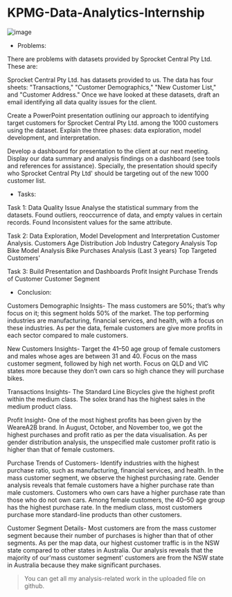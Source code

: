 # KPMG-Data-Analytics-Internship

![image](https://github.com/NileshAmbhor/KPMG-Data-Analytics-Internship/assets/128244285/bfaed8ad-cab0-48b2-8f9f-2ae0bfa42aeb)

- Problems:

There are problems with datasets provided by Sprocket Central Pty Ltd. These are:

Sprocket Central Pty Ltd. has datasets provided to us. The data has four sheets: "Transactions," "Customer Demographics," "New Customer List," and "Customer Address." Once we have looked at these datasets, draft an email identifying all data quality issues for the client.



Create a PowerPoint presentation outlining our approach to identifying target customers for Sprocket Central Pty Ltd. among the 1000 customers using the dataset. Explain the three phases: data exploration, model development, and interpretation.

Develop a dashboard for presentation to the client at our next meeting. Display our data summary and analysis findings on a dashboard (see tools and references for assistance). Specially, the presentation should specify who Sprocket Central Pty Ltd' should be targeting out of the new 1000 customer list.

- Tasks:

Task 1: Data Quality Issue
Analyse the statistical summary from the datasets.
Found outliers, reoccurrence of data, and empty values in certain records.
Found Inconsistent values for the same attribute.

Task 2: Data Exploration, Model Development and Interpretation
Customer Analysis.
Customers Age Distribution
Job Industry Category Analysis
Top Bike Model Analysis
Bike Purchases Analysis (Last 3 years)
Top Targeted Customers'

Task 3: Build Presentation and Dashboards
Profit Insight
Purchase Trends of Customer
Customer Segment

- Conclusion:

Customers Demographic Insights-
The mass customers are 50%; that’s why focus on it; this segment holds 50% of the market.
The top performing industries are manufacturing, financial services, and health, with a focus on these industries.
As per the data, female customers are give more profits in each sector compared to male customers.

New Customers Insights-
Target the 41–50 age group of female customers and males whose ages are between 31 and 40.
Focus on the mass customer segment, followed by high net worth.
Focus on QLD and VIC states more because they don’t own cars so high chance they will purchase bikes.

Transactions Insights-
The Standard Line Bicycles give the highest profit within the medium class.
The solex brand has the highest sales in the medium product class.

Profit Insight-
One of the most highest profits has been given by the WeareA2B brand.
In August, October, and November too, we got the highest purchases and profit ratio as per the data visualisation.
As per gender distribution analysis, the unspecified male customer profit ratio is higher than that of female customers.

Purchase Trends of Customers-
Identify industries with the highest purchase ratio, such as manufacturing, financial services, and health.
In the mass customer segment, we observe the highest purchasing rate.
Gender analysis reveals that female customers have a higher purchase rate than male customers.
Customers who own cars have a higher purchase rate than those who do not own cars.
Among female customers, the 40–50 age group has the highest purchase rate.
In the medium class, most customers purchase more standard-line products than other customers.

Customer Segment Details-
Most customers are from the mass customer segment because their number of purchases is higher than that of other segments.
As per the map data, our highest customer traffic is in the NSW state compared to other states in Australia.
Our analysis reveals that the majority of our'mass customer segment' customers are from the NSW state in Australia because they make significant purchases. 

> You can get all my analysis-related work in the uploaded file on github.

